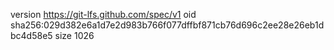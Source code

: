version https://git-lfs.github.com/spec/v1
oid sha256:029d382e6a1d7e2d983b766f077dffbf871cb76d696c2ee28e26eb1dbc4d58e5
size 1026
